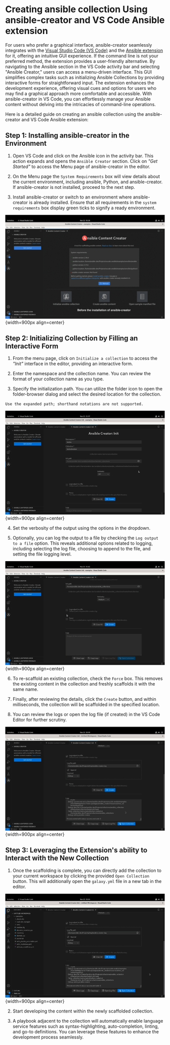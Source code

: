 # Creating ansible collection Using ansible-creator and VS Code Ansible extension

For users who prefer a graphical interface, ansible-creator seamlessly integrates with the [Visual Studio Code (VS Code)](https://code.visualstudio.com/docs) and the [Ansible extension](https://marketplace.visualstudio.com/items?itemName=redhat.ansible) for it, offering an intuitive GUI experience. If the command line is not your preferred method, the extension provides a user-friendly alternative. By navigating to the Ansible section in the VS Code activity bar and selecting "Ansible Creator," users can access a menu-driven interface. This GUI simplifies complex tasks such as initializing Ansible Collections by providing interactive forms for straightforward input. The extension enhances the development experience, offering visual cues and options for users who may find a graphical approach more comfortable and accessible. With ansible-creator in VS Code, you can effortlessly manage your Ansible content without delving into the intricacies of command-line operations.

Here is a detailed guide on creating an ansible collection using the ansible-creator and VS Code Ansible extension:

## Step 1: Installing ansible-creator in the Environment

1. Open VS Code and click on the Ansible icon in the activity bar. This action expands and opens the `Ansible Creator` section. Click on *"Get Started"* to access the Menu page of ansible-creator in the editor.

2. On the Menu page the `System Requirements` box will view details about the current environment, including ansible, Python, and ansible-creator. If ansible-creator is not installed, proceed to the next step.

3. Install ansible-creator or switch to an environment where ansible-creator is already installed. Ensure that all requirements in the `system requirements` box display green ticks to signify a ready environment.

![test gif](./media/fedora-refresh.gif){width=900px align=center}

## Step 2: Initializing Collection by Filling an Interactive Form

1. From the menu page, click on `Initialize a collection` to access the *"Init"* interface in the editor, providing an interactive form.

2. Enter the namespace and the collection name. You can review the format of your collection name as you type.

3. Specify the initialization path. You can utilize the folder icon to open the folder-browser dialog and select the desired location for the collection.

```{Note}
Use the expanded path; shorthand notations are not supported.
```

![test gif](./media/fedora-open-folder.gif){width=900px align=center}

4. Set the verbosity of the output using the options in the dropdown.

5. Optionally, you can log the output to a file by checking the `Log output to a file` option. This reveals additional options related to logging, including selecting the log file, choosing to append to the file, and setting the file logging level.

![test gif](./media/fedora-log-to-file.gif){width=900px align=center}

6. To re-scaffold an existing collection, check the `Force` box. This removes the existing content in the collection and freshly scaffolds it with the same name.

7. Finally, after reviewing the details, click the `Create` button, and within milliseconds, the collection will be scaffolded in the specified location.

8. You can review the logs or open the log file (if created) in the VS Code Editor for further scrutiny.

![test gif](./media/fedora-open-log-file.gif){width=900px align=center}

## Step 3: Leveraging the Extension's ability to Interact with the New Collection

1. Once the scaffolding is complete, you can directly add the collection to your current workspace by clicking the provided `Open Collection` button. This will additionally open the `galaxy.yml` file in a new tab in the editor.

![test gif](./media/fedora-open-collection.gif){width=900px align=center}

2. Start developing the content within the newly scaffolded collection.

3. A playbook adjacent to the collection will automatically enable language service features such as syntax-highlighting, auto-completion, linting, and go-to definitions. You can leverage these features to enhance the development process seamlessly.
